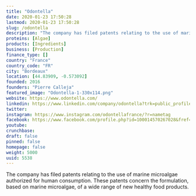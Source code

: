 ```yaml
---
title: "Odontella"
date: 2020-01-23 17:50:28
lastmod: 2020-01-23 17:50:28
slug: /odontella
description: "The company has filed patents relating to the use of marine microalgae authorized for human consumption. These patents concern the formulation, based on marine microalgae, of a wide range of new healthy food products."
proteins: [Algae]
products: [Ingredients]
business: [Production]
finance_type: []
country: "France"
country_code: "FR"
city: "Bordeaux"
location: [44.83909, -0.573092]
founded: 2016
founders: "Pierre Calleja"
featured_image: "Odontella-1-330x114.png"
website: https://www.odontella.com/
linkedin: https://www.linkedin.com/company/odontella?trk=public_profile_topcard_current_company
twitter: 
instagram: https://www.instagram.com/odontellafrance/?r=nametag
facebook: https://www.facebook.com/profile.php?id=100014570267028&fref=ts
youtube: 
crunchbase: 
draft: false
pinned: false
homepage: false
weight: 5000
uuid: 5538
---
```

The company has filed patents relating to the use of marine microalgae authorized for human consumption. These patents concern the formulation, based on marine microalgae, of a wide range of new healthy food products.
